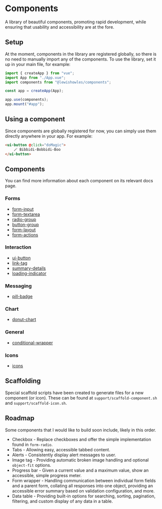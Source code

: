 # Components

A library of beautiful components, promoting rapid development, while ensuring that usability and accessibility are at the fore.

## Setup

At the moment, components in the library are registered globally, so there is no need to manually import any of the components. To use the library, set it up in your main file, for example:

```javascript
import { createApp } from "vue";
import App from "./App.vue";
import components from "@lewishowles/components";

const app = createApp(App);

app.use(components);
app.mount("#app");
```

## Using a component

Since components are globally registered for now, you can simply use them directly anywhere in your app. For example:

```html
<ui-button @click="doMagic">
	🪄 Bibbidi-Bobbidi-Boo
</ui-button>
```

## Components

You can find more information about each component on its relevant docs page.

### Forms

- [form-input](/src/components/form/form-input/form-input.md)
- [form-textarea](/src/components/form/form-textarea/form-textarea.md)
- [radio-group](/src/components/form/radio-group/radio-group.md)
- [button-group](/src/components/form/button-group/button-group.md)
- [form-layout](/src/components/form/form-layout/form-layout.md)
- [form-actions](/src/components/form/form-actions/form-actions.md)

### Interaction

- [ui-button](/src/components/interaction/ui-button/ui-button.md)
- [link-tag](/src/components/interaction/link-tag/link-tag.md)
- [summary-details](/src/components/interaction/summary-details/summary-details.md)
- [loading-indicator](/src/components/interaction/loading-indicator/loading-indicator.md)

### Messaging

- [pill-badge](/src/components/messaging/pill-badge/pill-badge.md)

### Chart

- [donut-chart](/src/components/chart/donut-chart/donut-chart.md)

### General

- [conditional-wrapper](/src/components/general/conditional-wrapper/conditional-wrapper.md)

### Icons

- [icons](/src/components/icon/icon.md)

## Scaffolding

Special scaffold scripts have been created to generate files for a new component (or icon). These can be found at `support/scaffold-component.sh` and `support/scaffold-icon.sh`.

## Roadmap

Some components that I would like to build soon include, likely in this order.

- Checkbox - Replace checkboxes and offer the simple implementation found in `form-radio`.
- Tabs - Allowing easy, accessible tabbed content.
- Alerts - Consistently display alert messages to user.
- Image tag - Providing automatic broken image handling and optional `object-fit` options.
- Progress bar - Given a current value and a maximum value, show an accessible, simple progress meter.
- Form wrapper - Handling communication between individual form fields and a parent form, collating all responses into one object, providing an accessible error summary based on validation configuration, and more.
- Data table - Providing built-in options for searching, sorting, pagination, filtering, and custom display of any data in a table.
